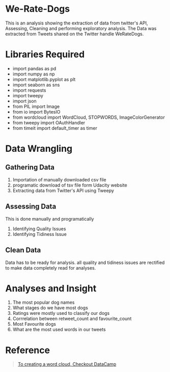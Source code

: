 # We-Rate-Dogs
This is an analysis showing the extraction of data from twitter's API, Assessing, Cleaning and performing exploratory analysis. The Data was extracted from Tweets shared on the Twitter handle WeRateDogs. 

# Libraries Required 
* import pandas as pd 
* import numpy as np
* import matplotlib.pyplot as plt
* import seaborn as sns
* import requests
* import tweepy
* import json
* from PIL import Image
* from io import BytesIO
* from wordcloud import WordCloud, STOPWORDS, ImageColorGenerator
* from tweepy import OAuthHandler
* from timeit import default_timer as timer
#  Data Wrangling
## Gathering Data
1. Importation of manually downloaded csv file
2. programatic download of  tsv file form Udacity website 
3. Extracting data from Twitter's API using Tweepy 

## Assessing Data 
This is done manually and programatically 
1. Identifying Quality Issues 
2. Identifying Tidiness Issue

## Clean Data 
Data has to be ready for analysis. all quality and tidiness issues are rectified to make data completely read for analyses. 

# Analyses and Insight
1. The most popular dog names
2. What stages do we have most dogs
3. Ratings were mostly used to classify our dogs
4. Corrrelation between retweet_count and favourite_count
5. Most Favourite dogs
6. What are the most used words in our tweets

# Reference
>[To creating a word cloud, Checkout DataCamp](https://www.datacamp.com/tutorial/wordcloud-python)
